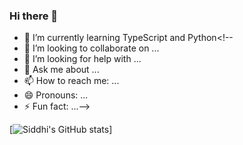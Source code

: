 ### Hi there 👋

<!--
**siddhimalave/siddhimalave** is a ✨ _special_ ✨ repository because its `README.md` (this file) appears on your GitHub profile.

Here are some ideas to get you started:

- 🔭 I’m currently working on -->
- 🌱 I’m currently learning TypeScript and Python<!--
- 👯 I’m looking to collaborate on ...
- 🤔 I’m looking for help with ...
- 💬 Ask me about ...
- 📫 How to reach me: ...
- 😄 Pronouns: ...
- ⚡ Fun fact: ...-->


[![Siddhi's GitHub stats](https://github-readme-stats.vercel.app/api?username=siddhimalave&show_icons=true&theme=radical)]




